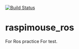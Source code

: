 [![Build Status](http://travis-ci.org/NishdiaLab/raspimouse_ros.svg?branch=master)](https://travis-ci.org/NishdiaLab/raspimouse_ros)
# raspimouse_ros
For Ros practice
For test.
